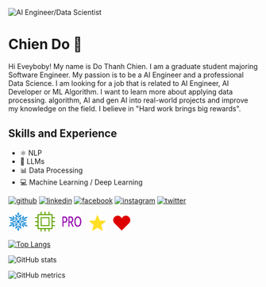![AI Engineer/Data Scientist ](https://us.123rf.com/450wm/rmagfx/rmagfx2306/rmagfx230603460/207588410-emoji-celebration-3d-banner-background-for-world-emoji-day-generative-ai.jpg?ver=6)

# Chien Do 👋
Hi Eveyboby! My name is Do Thanh Chien. I am a graduate student majoring Software Engineer. My passion is to be a AI Engineer and a professional Data Science. I am looking for a job that is related to AI Engineer, AI Developer or ML Algorithm. I want to learn more about applying data processing. algorithm,  AI and gen AI into real-world projects and improve my knowledge on the field.
I believe in "Hard work brings big rewards".

## Skills and Experience
* ⚛️ NLP
* 🤖 LLMs
* 📊 Data Processing
* 💻 Machine Learning / Deep Learning

[<img src='https://cdn.jsdelivr.net/npm/simple-icons@3.0.1/icons/github.svg' alt='github' height='40'>](https://github.com/ethando9999)  [<img src='https://cdn.jsdelivr.net/npm/simple-icons@3.0.1/icons/linkedin.svg' alt='linkedin' height='40'>](https://www.linkedin.com/in/chiendt/)  [<img src='https://cdn.jsdelivr.net/npm/simple-icons@3.0.1/icons/facebook.svg' alt='facebook' height='40'>](https://www.facebook.com/ChienData)  [<img src='https://cdn.jsdelivr.net/npm/simple-icons@3.0.1/icons/instagram.svg' alt='instagram' height='40'>](https://www.instagram.com/ethando9999/)  [<img src='https://cdn.jsdelivr.net/npm/simple-icons@3.0.1/icons/twitter.svg' alt='twitter' height='40'>](https://twitter.com/EthanDo9999)  

<a href='https://archiveprogram.github.com/'><img src='https://raw.githubusercontent.com/acervenky/animated-github-badges/master/assets/acbadge.gif' width='40' height='40'></a> <a href='https://docs.github.com/en/developers'><img src='https://raw.githubusercontent.com/acervenky/animated-github-badges/master/assets/devbadge.gif' width='40' height='40'></a> <a href='https://github.com/pricing'><img src='https://raw.githubusercontent.com/acervenky/animated-github-badges/master/assets/pro.gif' width='40' height='40'></a> <a href='https://stars.github.com/'><img src='https://raw.githubusercontent.com/acervenky/animated-github-badges/master/assets/starbadge.gif' width='35' height='35'></a> <a href='https://docs.github.com/en/github/supporting-the-open-source-community-with-github-sponsors'><img src='https://raw.githubusercontent.com/acervenky/animated-github-badges/master/assets/sponsorbadge.gif' width='35' height='35'></a> 

[![Top Langs](https://github-readme-stats.vercel.app/api/top-langs/?username=ethando9999)](https://github.com/anuraghazra/github-readme-stats)

![GitHub stats](https://github-readme-stats.vercel.app/api?username=ethando9999&show_icons=true)  

![GitHub metrics](https://metrics.lecoq.io/ethando9999)  

